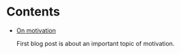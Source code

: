 # Contents

*   [On motivation][1]

    First blog post is about an important topic of motivation.

[1]: motivation.html "On motivation"

